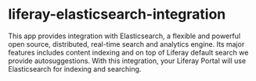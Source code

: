 liferay-elasticsearch-integration
=================================

This app provides integration with Elasticsearch, a flexible and powerful open source, distributed, real-time search and analytics engine. Its major features includes content indexing and on top of Liferay default search we provide autosuggestions. With this integration, your Liferay Portal will use Elasticsearch for indexing and searching.
